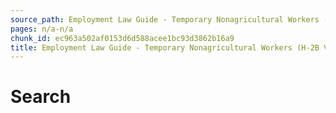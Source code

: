 ```yaml
---
source_path: Employment Law Guide - Temporary Nonagricultural Workers (H-2B Visas).md
pages: n/a-n/a
chunk_id: ec963a502af0153d6d588acee1bc93d3862b16a9
title: Employment Law Guide - Temporary Nonagricultural Workers (H-2B Visas)
---
```

# Search
